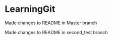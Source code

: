 # LearningGit

Made changes to README in Master branch

Made changes to README in second_test branch
